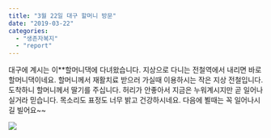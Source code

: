```yaml
---
title: "3월 22일 대구 할머니 방문"
date: "2019-03-22"
categories: 
  - "생존자복지"
  - "report"
---
```


대구에 계시는 이\*\*할머니댁에 다녀왔습니다. 지상으로 다니는 전철역에서 내리면 바로 할머니댁이네요. 할머니께서 재활치료 받으러 가실때 이용하시는 작은 지상 전철입니다. 도착하니 할머니께서 딸기를 주십니다. 허리가 안좋아서 지금은 누워계시지만 곧 일어나실거라 믿습니다. 목소리도 표정도 너무 밝고 건강하시네요. 다음에 뵐때는 꼭 일어나시길 빌어요~~

![](https://r2.womenandwar.net/2019/03/사진-1-169x300.jpg)

